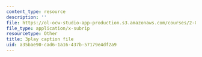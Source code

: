 ```yaml
---
content_type: resource
description: ''
file: https://ol-ocw-studio-app-production.s3.amazonaws.com/courses/2-003sc-engineering-dynamics-fall-2011/a35bae90cad61a16437b57179e4df2a9_qrbCpv3Sv34.srt
file_type: application/x-subrip
resourcetype: Other
title: 3play caption file
uid: a35bae90-cad6-1a16-437b-57179e4df2a9
---
```

